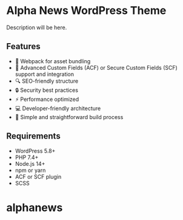 # Alpha News WordPress Theme

Description will be here.

## Features

- 🎨 Webpack for asset bundling
- 🧩 Advanced Custom Fields (ACF) or Secure Custom Fields (SCF) support and integration
- 🔍 SEO-friendly structure
- 🔒 Security best practices
- ⚡ Performance optimized
- 💻 Developer-friendly architecture
- 🧩 Simple and straightforward build process

## Requirements

- WordPress 5.8+
- PHP 7.4+
- Node.js 14+
- npm or yarn
- ACF or SCF plugin
- SCSS
# alphanews
